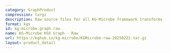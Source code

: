 ```yaml
---
category: GraphProduct
compression: targz
description: Raw source files for all KG-Microbe framework transforms (all 4 KGs)
format: kgx
id: kg-microbe.graph.raw
name: KG-Microbe KGX Graph - Raw
url: https://kghub.io/kg-microbe/KGMicrobe-raw-20250222.tar.gz
layout: product_detail
---
```

